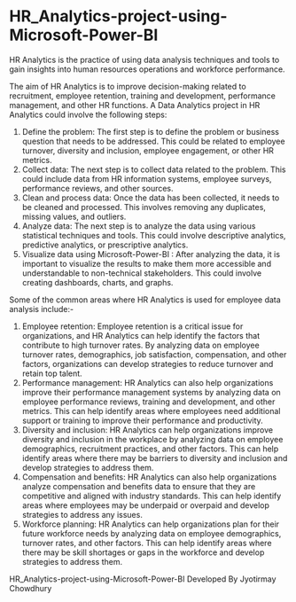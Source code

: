 # HR_Analytics-project-using-Microsoft-Power-BI
HR Analytics is the practice of using data analysis techniques and tools to gain insights into human resources operations and workforce performance.

The aim of HR Analytics is to improve decision-making related to recruitment, employee retention, training and development, performance management, and other HR functions.
A Data Analytics project in HR Analytics could involve the following steps:
1) Define the problem: The first step is to define the problem or business question that needs to be addressed. This could be related to employee turnover, diversity and inclusion, employee engagement, or other HR metrics.
2) Collect data: The next step is to collect data related to the problem. This could include data from HR information systems, employee surveys, performance reviews, and other sources.
3) Clean and process data: Once the data has been collected, it needs to be cleaned and processed. This involves removing any duplicates, missing values, and outliers.
4) Analyze data: The next step is to analyze the data using various statistical techniques and tools. This could involve descriptive analytics, predictive analytics, or prescriptive analytics.
5) Visualize data using Microsoft-Power-BI : After analyzing the data, it is important to visualize the results to make them more accessible and understandable to non-technical stakeholders. This could involve creating dashboards, charts, and graphs.

Some of the common areas where HR Analytics is used for employee data analysis include:-

1) Employee retention: Employee retention is a critical issue for organizations, and HR Analytics can help identify the factors that contribute to high turnover rates. By analyzing data on employee turnover rates, demographics, job satisfaction, compensation, and other factors, organizations can develop strategies to reduce turnover and retain top talent.
2) Performance management: HR Analytics can also help organizations improve their performance management systems by analyzing data on employee performance reviews, training and development, and other metrics. This can help identify areas where employees need additional support or training to improve their performance and productivity.
3) Diversity and inclusion: HR Analytics can help organizations improve diversity and inclusion in the workplace by analyzing data on employee demographics, recruitment practices, and other factors. This can help identify areas where there may be barriers to diversity and inclusion and develop strategies to address them.
4) Compensation and benefits: HR Analytics can also help organizations analyze compensation and benefits data to ensure that they are competitive and aligned with industry standards. This can help identify areas where employees may be underpaid or overpaid and develop strategies to address any issues.
5) Workforce planning: HR Analytics can help organizations plan for their future workforce needs by analyzing data on employee demographics, turnover rates, and other factors. This can help identify areas where there may be skill shortages or gaps in the workforce and develop strategies to address them.

HR_Analytics-project-using-Microsoft-Power-BI Developed By Jyotirmay Chowdhury
